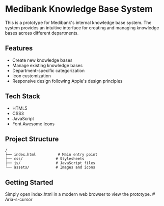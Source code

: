 # Medibank Knowledge Base System

This is a prototype for Medibank's internal knowledge base system. The system provides an intuitive interface for creating and managing knowledge bases across different departments.

## Features
- Create new knowledge bases
- Manage existing knowledge bases
- Department-specific categorization
- Icon customization
- Responsive design following Apple's design principles

## Tech Stack
- HTML5
- CSS3
- JavaScript
- Font Awesome Icons

## Project Structure
```
/
├── index.html          # Main entry point
├── css/               # Stylesheets
├── js/                # JavaScript files
└── assets/            # Images and icons
```

## Getting Started
Simply open index.html in a modern web browser to view the prototype. # Aria-s-cursor
